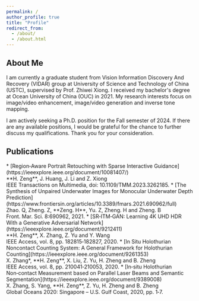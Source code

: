 ```yaml
---
permalink: /
author_profile: true
title: "Profile"
redirect_from: 
  - /about/
  - /about.html
---
```

 
<h2 id="about-me">About Me</h2>
I am currently a graduate student from Vision Information Discovery And Recovery (VIDAR) group at University of Science and Technology of China (USTC), supervised by Prof. Zhiwei Xiong. I received my bachelor's degree at Ocean University of China (OUC) in 2021.  My research interests focus on image/video enhancement, image/video generation and inverse tone mapping.

 
I am actively seeking a Ph.D. position for the Fall semester of 2024. If there are any available positions, I would be grateful for the chance to further discuss my qualifications. Thank you for your consideration.


<h2 id="Publications">Publications</h2>
 * [Region‑Aware Portrait Retouching with Sparse Interactive Guidance](https://ieeexplore.ieee.org/document/10081407/) <br/> **H. Zeng**, J. Huang, J. Li and Z. Xiong <br/> IEEE Transactions on Multimedia,
doi: 10.1109/TMM.2023.3262185.
* [The Synthesis of Unpaired Underwater Images for Monocular Underwater Depth
Prediction](https://www.frontiersin.org/articles/10.3389/fmars.2021.690962/full) <br/> Zhao. Q, Zheng. Z, **Zeng. H**, Yu. Z, Zheng. H and Zheng. B <br/> Front. Mar. Sci. 8:690962, 2021.
* [SR‑ITM‑GAN: Learning 4K UHD HDR With a Generative Adversarial Network](https://ieeexplore.ieee.org/document/9212411) <br/> **H. Zeng**, X. Zhang, Z. Yu and Y. Wang <br/> IEEE Access, vol. 8, pp.
182815‑182827, 2020.
* [In Situ Holothurian Noncontact Counting System: A General Framework for
Holothurian Counting](https://ieeexplore.ieee.org/document/9261353) <br/>  X. Zhang*, **H. Zeng**, X. Liu, Z. Yu, H. Zheng and B. Zheng <br/> IEEE Access, vol. 8, pp. 210041‑210053, 2020.
* [In‑situ Holothurian Non‑contact Measurement based on Parallel Laser Beams and
Semantic Segmentation](https://ieeexplore.ieee.org/document/9389008) <br/> X. Zhang, S. Yang, **H. Zeng**, Z. Yu, H. Zheng and B. Zheng <br/>  Global Oceans 2020: Singapore – U.S. Gulf Coast, 2020, pp. 1‑7.
  
